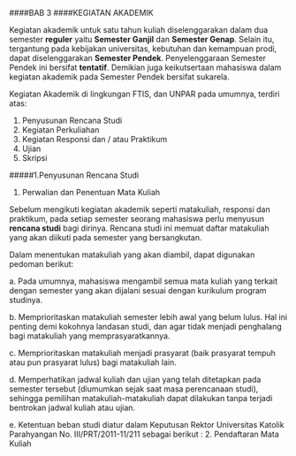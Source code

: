 ####BAB 3
####KEGIATAN AKADEMIK

Kegiatan akademik untuk satu tahun kuliah diselenggarakan dalam dua semester **reguler** yaitu **Semester Ganjil** dan **Semester Genap**. Selain itu, tergantung pada kebijakan universitas, kebutuhan dan kemampuan prodi, dapat diselenggarakan **Semester Pendek**. Penyelenggaraan Semester Pendek ini bersifat **tentatif**. Demikian juga keikutsertaan mahasiswa dalam kegiatan akademik pada Semester Pendek bersifat sukarela.

Kegiatan Akademik di lingkungan FTIS, dan UNPAR pada umumnya, terdiri atas:

1.	Penyusunan Rencana Studi
2.	Kegiatan Perkuliahan 
3.	Kegiatan Responsi dan / atau Praktikum
4.	Ujian
5.	Skripsi

#####1.Penyusunan Rencana Studi
1. Perwalian dan Penentuan Mata Kuliah

  Sebelum mengikuti kegiatan akademik seperti matakuliah, responsi dan praktikum, pada setiap semester seorang          mahasiswa perlu menyusun **rencana studi** bagi dirinya. Rencana studi ini memuat daftar matakuliah yang akan         diikuti pada semester yang bersangkutan.

  Dalam menentukan matakuliah yang akan diambil, dapat digunakan pedoman berikut:

   a. Pada umumnya, mahasiswa mengambil semua mata kuliah yang terkait dengan semester yang akan dijalani                   sesuai dengan kurikulum program studinya. 
  
   b. Memprioritaskan matakuliah semester lebih awal yang belum lulus. Hal ini penting demi kokohnya                        landasan studi, dan agar tidak menjadi penghalang bagi matakuliah yang memprasyaratkannya.
  
   c. Memprioritaskan matakuliah menjadi prasyarat (baik prasyarat tempuh atau pun prasyarat lulus) bagi                    matakuliah lain.
  
   d. Memperhatikan jadwal kuliah dan ujian yang telah ditetapkan pada semester tersebut (diumumkan sejak saat              masa perencanaan studi), sehingga pemilihan matakuliah-matakuliah dapat dilakukan tanpa terjadi                       bentrokan jadwal kuliah atau ujian.
  
   e. Ketentuan beban studi diatur dalam Keputusan Rektor Universitas Katolik Parahyangan No.                               III/PRT/2011-11/211 sebagai berikut :
2. Pendaftaran Mata Kuliah

